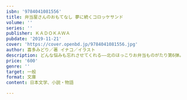 ```yaml
---
isbn: '9784041081556'
title: 弁当屋さんのおもてなし 夢に続くコロッケサンド
volume: ''
series: ''
publisher: ＫＡＤＯＫＡＷＡ
pubdate: '2019-11-21'
cover: 'https://cover.openbd.jp/9784041081556.jpg'
author: 喜多みどり／著 イナコ／イラスト
description: どんな悩みも忘れさせてくれる――北のほっこりお弁当ものがたり第6弾。
price: '600'
genre: ''
target: 一般
format: 文庫
content: 日本文学、小説・物語

---
```

